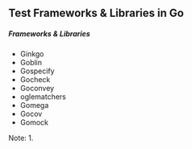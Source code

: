 ## Test Frameworks & Libraries in Go

##### Frameworks & Libraries
* Ginkgo
* Goblin
* Gospecify
* Gocheck
* Goconvey
* oglematchers
* Gomega
* Gocov
* Gomock

Note:
1. 
